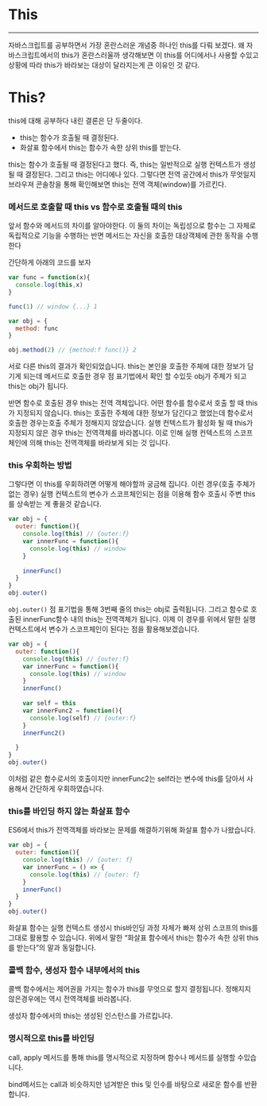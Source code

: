 # This

---

자바스크립트를 공부하면서 가장 혼란스러운 개념중 하나인 this를 다뤄 보겠다. 왜 자바스크립트에서의 this가 혼란스러울까 생각해보면 이 this를 어디에서나 사용할 수있고 상황에 따라 this가 바라보는 대상이 달라지는게 큰 이유인 것 같다.
# This?

this에 대해 공부하다 내린 결론은 단 두줄이다.

- this는 함수가 호출될 때 결정된다.
- 화살표 함수에서 this는 함수가 속한 상위 this를 받는다.

this는 함수가 호출될 때 결정된다고 했다. 즉, this는 일반적으로 실행 컨텍스트가 생성될 때 결정된다. 그리고 this는 어디에나 있다. 그렇다면 전역 공간에서 this가 무엇일지 브라우져 콘솔창을 통해 확인해보면 this는 전역 객체(window)를 가르킨다.

### 메서드로 호출할 때 this vs 함수로 호출될 때의 this

앞서 함수와 메서드의 차이를 알아야한다. 이 둘의 차이는 독립성으로 함수는 그 자체로 독립적으로 기능을 수행하는 반면 메서드는 자신을 호출한 대상객체에 관한 동작을 수행한다

간단하게 아래의 코드를 보자

```jsx
var func = function(x){
  console.log(this,x)
}

func(1) // window {...} 1

var obj = {
  method: func
}

obj.method(2) // {method:f func()} 2
```

서로 다른 this의 결과가 확인되었습니다. this는 본인을 호출한 주체에 대한 정보가 담기게 되는데 메서드로 호출한 경우 점 표기법에서 확인 할 수있듯 obj가 주체가 되고 this는 obj가 됩니다.

반면 함수로 호출된 경우 this는 전역 객체입니다. 어떤 함수를 함수로서 호출 할 때 this가 지정되지 않습니다. this는 호출한 주체에 대한 정보가 담긴다고 했었는데 함수로서 호출한 경우는호출 주체가 정해지지 않았습니다. 실행 컨텍스트가 활성화 될 때 this가 지정되지 않은 경우 this는 전역객체를 바라봅니다. 이로 인해 실행 컨텍스트의 스코프 체인에 의해 this는 전역객체를 바라보게 되는 것 입니다.

### this 우회하는 방법

그렇다면 이 this를 우회하려면 어떻게 해야할까 궁금해 집니다. 이런 경우(호출 주체가 없는 경우) 실행 컨텍스트의 변수가 스코프체인되는 점을 이용해 함수 호출시 주변 this를 상속받는 게 좋을것 같습니다.

```jsx
var obj = {
  outer: function(){
    console.log(this) // {outer:f}
    var innerFunc = function(){
      console.log(this) // window
    }
    
    innerFunc()
  }
}
obj.outer()
```

`obj.outer()` 점 표기법을 통해 3번째 줄의 this는 obj로 출력됩니다. 그리고 함수로 호출된 innerFunc함수 내의 this는 전역객체가 됩니다. 이제 이 경우를 위에서 말한 실행 컨텍스트에서 변수가 스코프체인이 된다는 점을 활용해보겠습니다.

```jsx
var obj = {
  outer: function(){
    console.log(this) // {outer:f}
    var innerFunc = function(){
      console.log(this) // window
    }
    innerFunc()
    
    var self = this
    var innerFunc2 = function(){
      console.log(self) // {outer:f}
    }
    innerFunc2()
    
  }
}
obj.outer()
```

이처럼 같은 함수로서의 호출이지만 innerFunc2는 self라는 변수에 this를 담아서 사용해서 간단하게 우회하였습니다.

### this를 바인딩 하지 않는 화살표 함수

ES6에서 this가 전역객체를 바라보는 문제를 해결하기위해 화살표 함수가 나왔습니다.

```jsx
var obj = {
  outer: function(){
    console.log(this) // {outer: f}
    var innerFunc = () => {
      console.log(this) // {outer: f}
    }
    innerFunc()
  }
}
obj.outer()
```

화살표 함수는 실행 컨텍스트 생성시 this바인딩 과정 자체가 빠져 상위 스코프의 this를 그대로 활용할 수 있습니다. 위에서 말한 “화살표 함수에서 this는 함수가 속한 상위 this를 받는다”의 말과 동일합니다.

### 콜백 함수, 생성자 함수 내부에서의 this

콜백 함수에서는 제어권을 가지는 함수가 this를 무엇으로 할지 결정됩니다. 정해지지 않은경우에는 역시 전역객체를 바라봅니다.

생성자 함수에서의 this는 생성된 인스턴스를 가르킵니다.

### 명시적으로 this를 바인딩

call, apply 메서드를 통해 this를 명시적으로 지정하며 함수나 메서드를 실행할 수있습니다.

bind메서드는 call과 비슷하지만 넘겨받은 this 및 인수를 바탕으로 새로운 함수를 반환합니다.